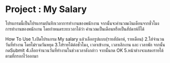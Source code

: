 Project : My Salary
==============
โปรแกรมนี้เป็นโปรแกรมบันทึกเวลาการทำงานของพนักงาน จากนั้นจะคำนวณเงินเดือนจากชั่วโมงการทำงานของพนักงาน โดยกำหนดระยะเวลาได้ว่า คำนวณเป็นเดือนหรือเป็นสัปดาห์ก็ได้



How To Use
1.เปิดโปรแกรม My salary แล้วเลือกรูปแบบ(รายสัปดาห์, รายเดือน)
2.ใส่จำนวนวันที่ทำงาน โดยไม่รวมวันหยุด
3.ใส่รายได้ต่อชั่วโมง, เวลาเข้างาน, เวลาเลิกงาน และ เวลาพัก  จากนั้นกดSubmit
4.เลือกจำนวนวันที่ทำงานในช่วงเวลาดังกล่าว  จากนั้นกด OK
5.หน้าต่างจะแสดงรายได้ตามที่กรอกไว้ออกมา
